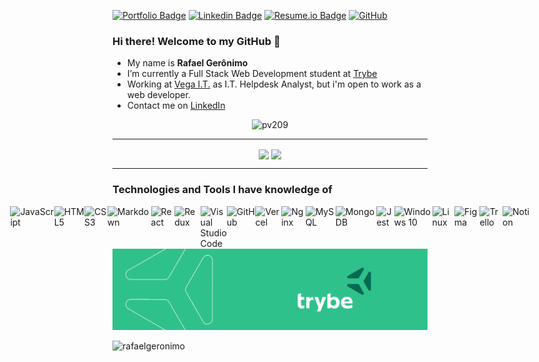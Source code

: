 [![Portfolio Badge](https://img.shields.io/badge/Website-geronimo.dev-black?style=flat-square)](https://geronimo.dev)
[![Linkedin Badge](https://img.shields.io/badge/-LinkedIn-blue?style=flat-square&logo=Linkedin&logoColor=white&link=https://www.linkedin.com/in/rafaelgeronimo/)](https://www.linkedin.com/in/rafaelgeronimo)
[![Resume.io Badge](https://img.shields.io/badge/my-Resume.io-9cf?style=flat-square&link=https://resume.io/r/2IaNIsucz)](https://resume.io/r/2IaNIsucz)
[![GitHub](https://img.shields.io/github/followers/rafaelgeronimo?label=follow&style=flat-square&logo=Github)](https://github.com/rafaelgeronimo)&nbsp;

<!--My name is Rafael Gerônimo, from Brazil and I'm working on IT area since 2006. -->
### Hi there! Welcome to my GitHub 👋

- My name is **Rafael Gerônimo**
- I’m currently a Full Stack Web Development student at [Trybe](https://www.betrybe.com/)
- Working at [Vega I.T.](https://vegait.com/) as I.T. Helpdesk Analyst, but i'm open to work as a web developer.
- Contact me on [LinkedIn](https://www.linkedin.com/in/rafaelgeronimo/)
<p align="center"><img src="https://github-readme-streak-stats.herokuapp.com/?user=rafaelgeronimo&" alt="pv209" /></p>
<hr>
<p align="center">
        <img align="center" src="https://github-readme-stats.vercel.app/api?username=rafaelgeronimo&count_private=true&show_icons=true&layout=compact&title_color=161b22&icon_color=00d9ff&text_color=161b22&bg_color=fff" />
        <!--<br /><br />
        <!--
        <a href="https://wakatime.com/@rafaelgeronimo">
                <img alig="center" src="https://github-readme-stats.vercel.app/api/wakatime?username=rafaelgeronimo" />
        </a>
        -->
        <!--
</p>
<p align="center">
        -->
        <img align="center" src="https://github-readme-stats.vercel.app/api/top-langs/?username=rafaelgeronimo&show_icons=true&layout=compact&title_color=161b22&icon_color=00d9ff&text_color=161b22&bg_color=fff" /><br />
</p>
<hr>

### Technologies and Tools I have knowledge of
<div style="display: flex; justify-content: center;">
        <img alt="JavaScript" src="https://img.shields.io/badge/javascript-%23323330.svg?style=for-the-badge&logo=javascript&logoColor=%23F7DF1E"/>
        <img alt="HTML5" src="https://img.shields.io/badge/html5-%23E34F26.svg?style=for-the-badge&logo=html5&logoColor=white"/>
        <img alt="CSS3" src="https://img.shields.io/badge/css3-%231572B6.svg?style=for-the-badge&logo=css3&logoColor=white"/>
        <img alt="Markdown" src="https://img.shields.io/badge/markdown-%23000000.svg?style=for-the-badge&logo=markdown&logoColor=white"/>
        <img alt="React" src="https://img.shields.io/badge/react-%2320232a.svg?style=for-the-badge&logo=react&logoColor=%2361DAFB"/>
        <img alt="Redux" src="https://img.shields.io/badge/redux-%23593d88.svg?style=for-the-badge&logo=redux&logoColor=white"/>
        <img alt="Visual Studio Code" src="https://img.shields.io/badge/VisualStudioCode-0078d7.svg?style=for-the-badge&logo=visual-studio-code&logoColor=white"/>
        <img alt="GitHub" src="https://img.shields.io/badge/github-%23121011.svg?style=for-the-badge&logo=github&logoColor=white"/>
        <img alt="Vercel" src="https://img.shields.io/badge/vercel-%23000000.svg?style=for-the-badge&logo=vercel&logoColor=white"/>
        <img alt="Nginx" src="https://img.shields.io/badge/nginx-%23009639.svg?style=for-the-badge&logo=nginx&logoColor=white"/>
        <img alt="MySQL" src="https://img.shields.io/badge/mysql-%2300f.svg?style=for-the-badge&logo=mysql&logoColor=white"/>
        <img alt="MongoDB" src ="https://img.shields.io/badge/MongoDB-%234ea94b.svg?style=for-the-badge&logo=mongodb&logoColor=white"/>
        <img alt="Jest" src="https://img.shields.io/badge/-jest-%23C21325?style=for-the-badge&logo=jest&logoColor=white"/>
        <img alt="Windows 10" src="https://img.shields.io/badge/Windows-0078D6?style=for-the-badge&logo=windows&logoColor=white" />
        <img alt="Linux" src="https://img.shields.io/badge/Linux-FCC624?style=for-the-badge&logo=linux&logoColor=black">
        <img alt="Figma" src="https://img.shields.io/badge/figma-%23F24E1E.svg?style=for-the-badge&logo=figma&logoColor=white"/>
        <img alt="Trello" src="https://img.shields.io/badge/Trello-%23026AA7.svg?style=for-the-badge&logo=Trello&logoColor=white"/>
        <img alt="Notion" src="https://img.shields.io/badge/Notion-%23000000.svg?style=for-the-badge&logo=notion&logoColor=white"/>
</div>



<img src="https://github.com/rafaelgeronimo/rafaelgeronimo/blob/master/trybe_capa.png">

<p align="center>
        <a href="https://github.com/rafaelgeronimo" target="_blank"><img alt="rafaelgeronimo" src="https://badges.pufler.dev/visits/rafaelgeronimo/rafaelgeronimo?logo=GitHub&label=Visits&color=success&logoColor=white&style=flat-square"/></a>          
</p>

<!--
<hr>
Now Playing:<br>
<p align="center">
    <a href="https://open.spotify.com/user/rafaelgeronimo_" target="_blank" title="Click to visit my Spotify profile">
        <img align="center" src="https://github-play.vercel.app/api/spotify" />
    <a>
</p>
-->

